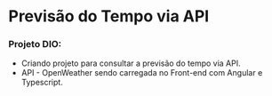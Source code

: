 # Previsão do Tempo via API

### Projeto DIO: 
- Criando projeto para consultar a previsão do tempo via API.
- API - OpenWeather sendo carregada no Front-end com Angular e Typescript.
